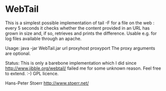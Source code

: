WebTail
=======

This is a simplest possible implementation of tail -F for a file on the web : 
every 5 seconds it checks whether the content provided in an URL has grown in size
and, if so, retrieves and prints the difference. Usable e.g. for log files available
through an apache.

Usage:
java -jar WebTail.jar url proxyhost proxyport
The proxy arguments are optional.

Status:
This is only a barebone implementation which I did since
http://www.jibble.org/webtail/ failed me for some unknown reason.
Feel free to extend. :-)
GPL licence.

Hans-Peter Stoerr
http://www.stoerr.net/
